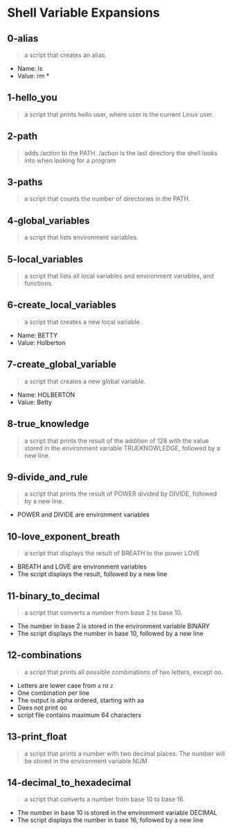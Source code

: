 # Shell Variable Expansions

## 0-alias
> a script that creates an alias.
- Name: ls
- Value: rm *

## 1-hello_you
>  a script that prints hello user, where user is the current Linux user.

## 2-path
> adds /action to the PATH. /action is the last directory the shell looks into when looking for a program

## 3-paths
> a script that counts the number of directories in the PATH.

## 4-global_variables
> a script that lists environment variables.

## 5-local_variables
> a script that lists all local variables and environment variables, and functions.

## 6-create_local_variables
> a script that creates a new local variable.
- Name: BETTY
- Value: Holberton

## 7-create_global_variable
> a script that creates a new global variable.
- Name: HOLBERTON
- Value: Betty

## 8-true_knowledge
> a script that prints the result of the addition of 128 with the value stored in the environment variable TRUEKNOWLEDGE, followed by a new line.

## 9-divide_and_rule
> a script that prints the result of POWER divided by DIVIDE, followed by a new line.
- POWER and DIVIDE are environment variables

## 10-love_exponent_breath
> a script that displays the result of BREATH to the power LOVE
- BREATH and LOVE are environment variables
- The script displays the result, followed by a new line 

## 11-binary_to_decimal
> a script that converts a number from base 2 to base 10.
- The number in base 2 is stored in the environment variable BINARY
- The script displays the number in base 10, followed by a new line

## 12-combinations
> a script that prints all possible combinations of two letters, except oo. 
- Letters are lower case from ```a``` ro ```z```
- One combination per line
- The output is alpha ordered, starting with aa
- Does not print oo
- script file contains maximum 64 characters

## 13-print_float
> a script that prints a number with two decimal places.
> The number will be stored in the environment variable NUM

## 14-decimal_to_hexadecimal
> a script that converts a number from base 10 to base 16.
- The number in base 10 is stored in the environment variable DECIMAL
- The script displays the number in base 16, followed by a new line